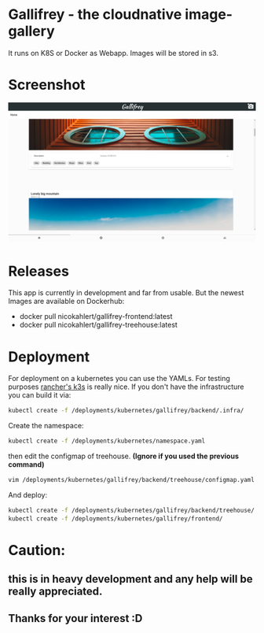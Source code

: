 # Gallifrey - the cloudnative image-gallery
It runs on K8S or Docker as Webapp. Images will be stored in s3.

# Screenshot
![webapp example screenshot](/assets/frontend.png)

# Releases
This app is currently in development and far from usable.
But the newest Images are available on Dockerhub:
- docker pull nicokahlert/gallifrey-frontend:latest
- docker pull nicokahlert/gallifrey-treehouse:latest

# Deployment
For deployment on a kubernetes you can use the YAMLs.
For testing purposes [rancher's k3s](https://k3s.io) is really nice.
If you don't have the infrastructure you can build it via:
```bash
kubectl create -f /deployments/kubernetes/gallifrey/backend/.infra/
```
Create the namespace:
```bash
kubectl create -f /deployments/kubernetes/namespace.yaml
```
then edit the configmap of treehouse.
__(Ignore if you used the previous command)__
```bash
vim /deployments/kubernetes/gallifrey/backend/treehouse/configmap.yaml
```
And deploy: 
```bash
kubectl create -f /deployments/kubernetes/gallifrey/backend/treehouse/
kubectl create -f /deployments/kubernetes/gallifrey/frontend/
```

# Caution:
## this is in heavy development and any help will be really appreciated.
## Thanks for your interest :D
